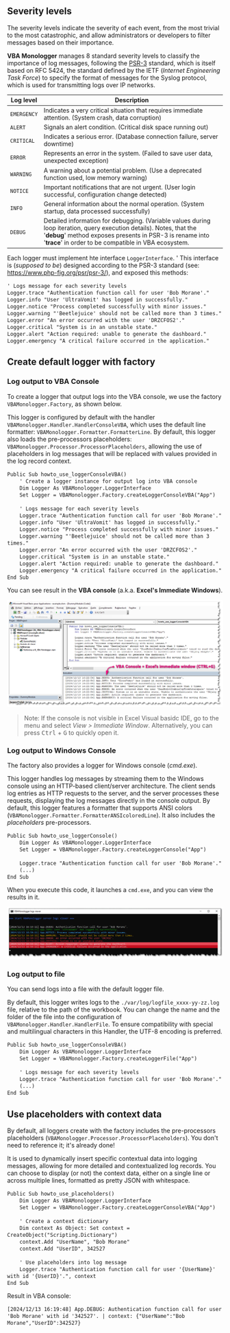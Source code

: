 ## Severity levels

The severity levels indicate the severity of each event, from the most trivial to the most catastrophic, and allow administrators or developers to filter messages based on their importance.

**VBA Monologger** manages 8 standard severity levels to classify the importance of log messages, following the [PSR-3](https://www.php-fig.org/psr/psr-3/) standard, which is itself based on RFC 5424, the standard defined by the IETF (*Internet Engineering Task Force*) to specify the format of messages for the Syslog protocol, which is used for transmitting logs over IP networks.

| Log level   | Description                                                                                                                                                                                                                               |
|-------------|-------------------------------------------------------------------------------------------------------------------------------------------------------------------------------------------------------------------------------------------|
| `EMERGENCY` | Indicates a very critical situation that requires immediate attention. (System crash, data corruption)                                                                                                                                    |
| `ALERT`     | Signals an alert condition. (Critical disk space running out)                                                                                                                                                                             |
| `CRITICAL`  | Indicates a serious error. (Database connection failure, server downtime)                                                                                                                                                                 |
| `ERROR`     | Represents an error in the system. (Failed to save user data, unexpected exception)                                                                                                                                                       |
| `WARNING`   | A warning about a potential problem. (Use a deprecated function used, low memory warning)                                                                                                                                                 |
| `NOTICE`    | Important notifications that are not urgent. (User login successful, configuration change detected)                                                                                                                                       |
| `INFO`      | General information about the normal operation. (System startup, data processed successfully)                                                                                                                                             |
| `DEBUG`     | Detailed information for debugging. (Variable values during loop iteration, query execution details). Notes, that the '**debug**' method exposes presents in PSR-3 is rename into '**trace**' in order to be compatible in VBA ecosystem. |

Each logger must implement hte interface `LoggerInterface`. ' This interface is (*supposed to be*) designed according to the PSR-3 standard (see: https://www.php-fig.org/psr/psr-3/), and exposed this methods:

```vbscript
' Logs message for each severity levels
Logger.trace "Authentication function call for user 'Bob Morane'." 
Logger.info "User 'UltraVomit' has logged in successfully."
Logger.notice "Process completed successfully with minor issues."
Logger.warning "'Beetlejuice' should not be called more than 3 times."
Logger.error "An error occurred with the user 'DRZCFOS2'."
Logger.critical "System is in an unstable state."
Logger.alert "Action required: unable to generate the dashboard."
Logger.emergency "A critical failure occurred in the application."
```



## Create default logger with factory

### Log output to VBA Console

To create a logger that output logs into the VBA console, we use the factory `VBAMonologger.Factory`, as shown below. 

This logger is configured by default with the handler `VBAMonologger.Handler.HandlerConsoleVBA`, which uses the default line formatter: `VBAMonologger.Formatter.FormatterLine`. By default, this logger also loads the pre-processors placeholders: `VBAMonologger.Processor.ProcessorPlaceholders`, allowing the use of placeholders in log messages that will be replaced with values provided in the log record context.

```vbscript
Public Sub howto_use_loggerConsoleVBA()
    ' Create a logger instance for output log into VBA console
    Dim Logger As VBAMonologger.LoggerInterface
    Set Logger = VBAMonologger.Factory.createLoggerConsoleVBA("App")
    
    ' Logs message for each severity levels
    Logger.trace "Authentication function call for user 'Bob Morane'." 
    Logger.info "User 'UltraVomit' has logged in successfully."
    Logger.notice "Process completed successfully with minor issues."
    Logger.warning "'Beetlejuice' should not be called more than 3 times."
    Logger.error "An error occurred with the user 'DRZCFOS2'."
    Logger.critical "System is in an unstable state."
    Logger.alert "Action required: unable to generate the dashboard."
    Logger.emergency "A critical failure occurred in the application."
End Sub
```

You can see result in the **VBA console** (a.k.a. **Excel's Immediate Windows**).

![VBAMonologger-output-VBAConsole.png](VBAMonologger-output-VBAConsole.png)

> Note: If the console is not visible in Excel Visual basidc IDE, go to the menu and select *View > Immediate Window*. Alternatively, you can press <kbd>Ctrl</kbd> + <kbd>G</kbd> to quickly open it.


### Log output to Windows Console

The factory also provides a logger for Windows console (*cmd.exe*). 

This logger handles log messages by streaming them to the Windows console using an HTTP-based client/server architecture. The client sends log entries as HTTP requests to the server, and the server processes these requests, displaying the log messages directly in the console output. By default, this logger features a formatter that supports ANSI colors (`VBAMonologger.Formatter.FormatterANSIcoloredLine`). It also includes the *placeholders* pre-processors.

```vbscript
Public Sub howto_use_loggerConsole()
    Dim Logger As VBAMonologger.LoggerInterface
    Set Logger = VBAMonologger.Factory.createLoggerConsole("App")

    Logger.trace "Authentication function call for user 'Bob Morane'." 
    (...)
End Sub    
```

When you execute this code, it launches a `cmd.exe`, and you can view the results in it.

![VBAMonologger-output-WindowsConsole.png](VBAMonologger-output-WindowsConsole.png)

### Log output to file

You can send logs into a file with the default logger file.


By default, this logger writes logs to the `./var/log/logfile_xxxx-yy-zz.log` file, relative to the path of the workbook. You can change the name and the folder of the file into the configuration of `VBAMonologger.Handler.HandlerFile`. To ensure compatibility with special and multilingual characters in this Handler, the UTF-8 encoding is preferred.

```vbscript
Public Sub howto_use_loggerConsoleVBA()
    Dim Logger As VBAMonologger.LoggerInterface
    Set Logger = VBAMonologger.Factory.createLoggerFile("App")
    
    ' Logs message for each severity levels
    Logger.trace "Authentication function call for user 'Bob Morane'."
    (...)
End Sub
```


## Use placeholders with context data

By default, all loggers create with the factory includes the pre-processors placeholders (`VBAMonologger.Processor.ProcessorPlaceholders`). You don't need to reference it; it's already done!


It is used to dynamically insert specific contextual data into logging messages, allowing for more detailed and contextualized log records. You can choose to display (or not) the context data, either on a single line or across multiple lines, formatted as pretty JSON with whitespace.

```vbscript 
Public Sub howto_use_placeholders()
    Dim Logger As VBAMonologger.LoggerInterface
    Set Logger = VBAMonologger.Factory.createLoggerConsoleVBA("App")
    
    ' Create a context dictionary
    Dim context As Object: Set context = CreateObject("Scripting.Dictionary")
    context.Add "UserName", "Bob Morane"
    context.Add "UserID", 342527
    
    ' Use placeholders into log message
    Logger.trace "Authentication function call for user '{UserName}' with id '{UserID}'.", context
End Sub
```

Result in VBA console:

```
[2024/12/13 16:19:48] App.DEBUG: Authentication function call for user 'Bob Morane' with id '342527'. | context: {"UserName":"Bob Morane","UserID":342527}
```




